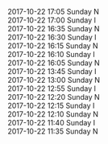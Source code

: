2017-10-22 17:05 Sunday  N  
2017-10-22 17:00 Sunday  I  
2017-10-22 16:35 Sunday  N  
2017-10-22 16:30 Sunday  I  
2017-10-22 16:15 Sunday  N  
2017-10-22 16:10 Sunday  I  
2017-10-22 16:05 Sunday  N  
2017-10-22 13:45 Sunday  I  
2017-10-22 13:00 Sunday  N  
2017-10-22 12:55 Sunday  I  
2017-10-22 12:20 Sunday  N  
2017-10-22 12:15 Sunday  I  
2017-10-22 12:10 Sunday  N  
2017-10-22 11:40 Sunday  I  
2017-10-22 11:35 Sunday  N  
